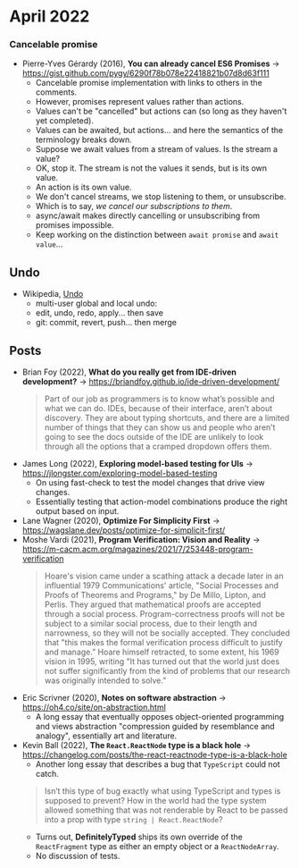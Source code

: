 # April 2022

### Cancelable promise

+ Pierre-Yves Gérardy (2016), **You can already cancel ES6 Promises** &#8594; https://gist.github.com/pygy/6290f78b078e22418821b07d8d63f111
  - Cancelable promise implementation with links to others in the comments.
  - However, promises represent values rather than actions.
  - Values can't be "cancelled" but actions can (so long as they haven't yet completed).
  - Values can be awaited, but actions... and here the semantics of the terminology breaks down.
  - Suppose we await values from a stream of values. Is the stream a value?
  - OK, stop it. The stream is not the values it sends, but is its own value.
  - An action is its own value.
  - We don't cancel streams, we stop listening to them, or unsubscribe.
  - Which is to say, *we cancel our subscriptions to them*.
  - async/await makes directly cancelling or unsubscribing from promises impossible.
  - Keep working on the distinction between `await promise` and `await value`...

## Undo

+ Wikipedia, [Undo](https://en.wikipedia.org/wiki/Undo)
  + multi-user global and local undo:
  + edit, undo, redo, apply... then save
  + git: commit, revert, push... then merge

## Posts

+ Brian Foy (2022), **What do you really get from IDE-driven development?** &#8594; https://briandfoy.github.io/ide-driven-development/
  > Part of our job as programmers is to know what’s possible and what we can do. IDEs, because of their interface, aren’t about discovery. They are about typing shortcuts, and there are a limited number of things that they can show us and people who aren’t going to see the docs outside of the IDE are unlikely to look through all the options that a cramped dropdown offers them. 
+ James Long (2022), **Exploring model-based testing for UIs** &#8594; https://jlongster.com/exploring-model-based-testing
  + On using fast-check to test the model changes that drive view changes.
  + Essentially testing that action-model combinations produce the right output based on input.
+ Lane Wagner (2020), **Optimize For Simplicity First** &#8594; https://wagslane.dev/posts/optimize-for-simplicit-first/
+ Moshe Vardi (2021), **Program Verification: Vision and Reality** &#8594; https://m-cacm.acm.org/magazines/2021/7/253448-program-verification
  > Hoare's vision came under a scathing attack a decade later in an influential 1979 Communications' article, "Social Processes and Proofs of Theorems and Programs," by De Millo, Lipton, and Perlis. They argued that mathematical proofs are accepted through a social process. Program-correctness proofs will not be subject to a similar social process, due to their length and narrowness, so they will not be socially accepted. They concluded that "this makes the formal verification process difficult to justify and manage." Hoare himself retracted, to some extent, his 1969 vision in 1995, writing "It has turned out that the world just does not suffer significantly from the kind of problems that our research was originally intended to solve."
+ Eric Scrivner (2020), **Notes on software abstraction** &#8594; https://oh4.co/site/on-abstraction.html
  + A long essay that eventually opposes object-oriented programming and views abstraction "compression guided by resemblance and analogy", essentially art and literature.
+ Kevin Ball (2022), **The `React.ReactNode` type is a black hole** &#8594; https://changelog.com/posts/the-react-reactnode-type-is-a-black-hole
  + Another long essay that describes a bug that `TypeScript` could not catch.
  > Isn’t this type of bug exactly what using TypeScript and types is supposed to prevent? How in the world had the type system allowed something that was not renderable by React to be passed into a prop with type `string | React.ReactNode`?
  + Turns out, **DefinitelyTyped** ships its own override of the `ReactFragment` type as either an empty object or a `ReactNodeArray`.
  + No discussion of tests.

